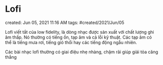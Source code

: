 # Lofi

created: Jun 05, 2021 11:16 AM
tags: #created/2021/Jun/05

Lofi viết tắt của low fidelity, là dòng nhạc được sản xuất với chất lượng ghi âm thấp. Nó thường có tiếng ồn, tạp âm và cả lỗi kỹ thuật. Các tạp âm có thể là tiếng mưa rơi, tiếng gió thổi hay các tiếng động ngẫu nhiên. 

Các bài nhạc lofi thường có giai điệu nhẹ nhàng, chậm rãi giúp giải tỏa căng thẳng